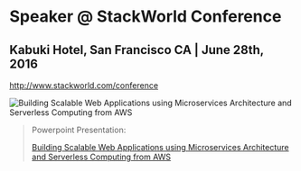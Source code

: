 # Speaker @ StackWorld Conference

## Kabuki Hotel, San Francisco CA | June 28th, 2016
http://www.stackworld.com/conference

![Building Scalable Web Applications using Microservices Architecture and Serverless Computing from AWS](http://image.slidesharecdn.com/2016-06-27-microservices-architecture-preview-160509115434/95/building-scalable-web-applications-using-microservices-architecture-and-serverless-computing-from-aws-1-638.jpg?cb=1467050165)

> Powerpoint Presentation: 
>
> [Building Scalable Web Applications using Microservices Architecture and Serverless Computing from AWS](http://www.slideshare.net/mitocgroup/microservices-architecture-for-web-applications-with-aws-lambda-at-core)
